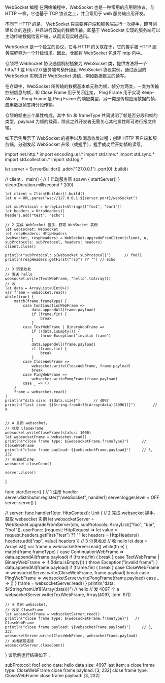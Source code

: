 WebSocket 编程
在网络编程中，WebSocket 也是一种常用的应用层协议，与 HTTP 一样，它也基于 TCP 协议之上，并且常用于 web 服务端应用开发。

不同于 HTTP 的是， WebSocket 只需要客户端和服务端进行一次握手，即可创建长久的连接，并且进行双向的数据传输。即基于 WebSocket 实现的服务端可以主动传输数据给客户端，从而实现实时通讯。

WebSocket 是一个独立的协议，它与 HTTP 的关联在于，它的握手被 HTTP 服务端解释为一个升级请求。因此，仓颉将 WebSocket 包含在 http 包中。

仓颉将 WebSocket 协议通信机制抽象为 WebSocket 类，提供方法将一个 http/1.1 或 http/2.0 服务端句柄升级到 WebSocket 协议实例，通过返回的 WebSocket 实例进行 WebSocket 通信，例如数据报文的读写。

在仓颉中，WebSocket 所传输的数据基本单元称为帧，帧分为两类，一类为传输控制信息的帧，即 Close Frame 用于关闭连接， Ping Frame 用于实现 Keep-Alive ， Pong Frame 是 Ping Frame 的响应类型，另一类是传输应用数据的帧，应用数据帧支持分段传输。

仓颉的帧由三个属性构成，其中 fin 和 frameType 共同说明了帧是否分段和帧的类型，payload 为帧的载荷，除此之外开发者无需关心其他属性即可进行报文传输。

如下示例展示了 WebSocket 的握手以及消息收发过程：创建 HTTP 客户端和服务端，分别发起 WebSocket 升级（或握手），握手成功后开始帧的读写。

import net.http.*
import encoding.url.*
import std.time.*
import std.sync.*
import std.collection.*
import std.log.*

let server = ServerBuilder()
                        .addr("127.0.0.1")
                        .port(0)
                        .build()

// client：
main() {
    // 1 启动服务器
    spawn { startServer() }
    sleep(Duration.millisecond * 200)

    let client = ClientBuilder().build()
    let u = URL.parse("ws://127.0.0.1:${server.port}/webSocket")

    let subProtocol = ArrayList<String>(["foo1", "bar1"])
    let headers = HttpHeaders()
    headers.add("test", "echo")

    // 2 完成 WebSocket 握手，获取 WebSocket 实例
    let websocket: WebSocket
    let respHeaders: HttpHeaders
    (websocket, respHeaders) = WebSocket.upgradeFromClient(client, u, subProtocols: subProtocol, headers: headers)
    client.close()

    println("subProtocol: ${websocket.subProtocol}")      // fool1
    println(respHeaders.getFirst("rsp") ?? "") // echo

    // 3 消息收发
    // 发送 hello
    websocket.write(TextWebFrame, "hello".toArray())
    // 收
    let data = ArrayList<UInt8>()
    var frame = websocket.read()
    while(true) {
        match(frame.frameType) {
            case ContinuationWebFrame =>
                data.appendAll(frame.payload)
                if (frame.fin) {
                    break
                }
            case TextWebFrame | BinaryWebFrame =>
                if (!data.isEmpty()) {
                    throw Exception("invalid frame")
                }
                data.appendAll(frame.payload)
                if (frame.fin) {
                    break
                }
            case CloseWebFrame =>
                websocket.write(CloseWebFrame, frame.payload)
                break
            case PingWebFrame =>
                websocket.writePongFrame(frame.payload)
            case _ => ()
        }
        frame = websocket.read()
    }
    println("data size: ${data.size}")      // 4097
    println("last item: ${String.fromUtf8(Array(data)[4096])}")        // a


    // 4 关闭 websocket，
    // 收发 CloseFrame
    websocket.writeCloseFrame(status: 1000)
    let websocketFrame = websocket.read()
    println("close frame type: ${websocketFrame.frameType}")      // CloseWebFrame
    println("close frame payload: ${websocketFrame.payload}")     // 3, 232
    // 关闭底层连接
    websocket.closeConn()

    server.close()
}

func startServer() {
    // 1 注册 handler
    server.distributor.register("/webSocket", handler1)
    server.logger.level = OFF
    server.serve()
}

// server:
func handler1(ctx: HttpContext): Unit {
    // 2 完成 websocket 握手，获取 websocket 实例
    let websocketServer = WebSocket.upgradeFromServer(ctx, subProtocols: ArrayList<String>(["foo", "bar", "foo1"]),
        userFunc: {request: HttpRequest =>
            let value = request.headers.getFirst("test") ?? ""
            let headers = HttpHeaders()
            headers.add("rsp", value)
            headers
        })
    // 3 消息收发
    // 收 hello
    let data = ArrayList<UInt8>()
    var frame = websocketServer.read()
    while(true) {
        match(frame.frameType) {
            case ContinuationWebFrame =>
                data.appendAll(frame.payload)
                if (frame.fin) {
                    break
                }
            case TextWebFrame | BinaryWebFrame =>
                if (!data.isEmpty()) {
                    throw Exception("invalid frame")
                }
                data.appendAll(frame.payload)
                if (frame.fin) {
                    break
                }
            case CloseWebFrame =>
                websocketServer.write(CloseWebFrame, frame.payload)
                break
            case PingWebFrame =>
                websocketServer.writePongFrame(frame.payload)
            case _ => ()
        }
        frame = websocketServer.read()
    }
    println("data: ${String.fromUtf8(Array(data))}")    // hello
    // 发 4097 个 a
    websocketServer.write(TextWebFrame, Array<UInt8>(4097, item: 97))

    // 4 关闭 websocket，
    // 收发 CloseFrame
    let websocketFrame = websocketServer.read()
    println("close frame type: ${websocketFrame.frameType}")   // CloseWebFrame
    println("close frame payload: ${websocketFrame.payload}")     // 3, 232
    websocketServer.write(CloseWebFrame, websocketFrame.payload)
    // 关闭底层连接
    websocketServer.closeConn()
}
该示例运行结果如下：


subProtocol: foo1
echo
data: hello
data size: 4097
last item: a
close frame type: CloseWebFrame
close frame payload: [3, 232]
close frame type: CloseWebFrame
close frame payload: [3, 232]